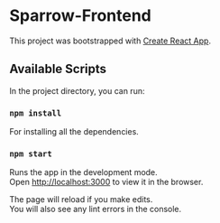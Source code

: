 # Sparrow-Frontend

This project was bootstrapped with [Create React App](https://github.com/facebook/create-react-app).

## Available Scripts

In the project directory, you can run:

### `npm install`

For installing all the dependencies.

### `npm start`

Runs the app in the development mode.<br />
Open [http://localhost:3000](http://localhost:3000) to view it in the browser.

The page will reload if you make edits.<br />
You will also see any lint errors in the console.

